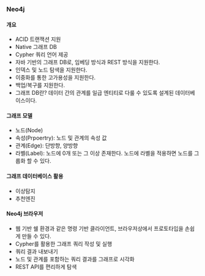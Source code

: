 ### Neo4j

#### 개요
- ACID 트랜잭션 지원
- Native 그래프 DB
- Cypher 쿼리 언어 제공
- 자바 기반의 그래프 DB로, 임베딩 방식과 REST 방식을 지원한다.
- 인덱스 및 노드 탐색을 지원한다.
- 이중화를 통한 고가용성을 지원한다.
- 백업/복구를 지원한다.
- 그래프 DB란? 데이터 간의 관계를 일급 엔티티로 다룰 수 있도록 설계된 데이터베이스이다.

#### 그래프 모델
- 노드(Node)
- 속성(Prpoertry): 노드 및 관계의 속성 값
- 관계(Edge): 단방향, 양방향
- 라벨(Label): 노드에 0개 또는 그 이상 존재한다. 노드에 라벨을 적용하면 노드를 그룹화 할 수 있다.


#### 그래프 데이터베이스 활용
- 이상탐지
- 추천엔진

#### Neo4j 브라우저
- 웹 기반 쉘 환경과 같은 명령 기반 클라이언트, 브라우저상에서 프로토타입을 손쉽게 만들 수 있다.
- Cypher를 활용한 그래프 쿼리 작성 및 실행
- 쿼리 결과 내보내기
- 노드 및 관계를 포함하는 쿼리 결과를 그래프로 시각화
- REST API를 편리하게 탐색